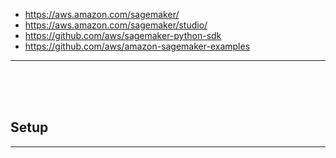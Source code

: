- https://aws.amazon.com/sagemaker/
- https://aws.amazon.com/sagemaker/studio/
- https://github.com/aws/sagemaker-python-sdk
- https://github.com/aws/amazon-sagemaker-examples


---

<br><br><br>

## Setup




---
